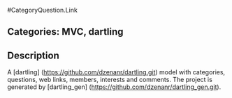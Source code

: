 #CategoryQuestion.Link

## Categories: MVC, dartling

## Description

A [dartling] (https://github.com/dzenanr/dartling.git) model with categories, 
questions, web links, members, interests and comments. 
The project is generated by [dartling_gen] 
(https://github.com/dzenanr/dartling_gen.git).   




